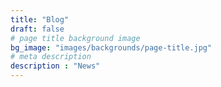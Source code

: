 ```yaml
---
title: "Blog"
draft: false
# page title background image
bg_image: "images/backgrounds/page-title.jpg"
# meta description
description : "News"
---
```

